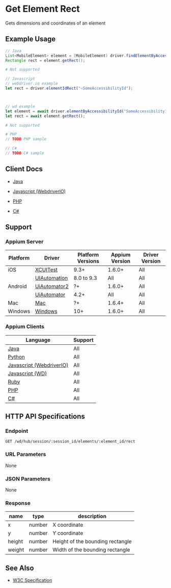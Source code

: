 # Get Element Rect

Gets dimensions and coordinates of an element
## Example Usage

```java
// Java
List<MobileElement> element = (MobileElement) driver.findElementByAccessibilityId("SomeAccessibilityID");
Rectangle rect = element.getRect();

```

```python
# Not supported
```

```javascript
// Javascript
// webdriver.io example
let rect = driver.elementIdRect("~SomeAccessibilityId");



// wd example
let element = await driver.elementByAccessibilityId("SomeAccessibilityID");
let rect = await element.getRect();

```

```ruby
# Not supported
```

```php
# PHP
// TODO PHP sample

```

```csharp
// C#
// TODO C# sample

```



## Client Docs

 * [Java](https://seleniumhq.github.io/selenium/docs/api/java/org/openqa/selenium/WebElement.html#getRect--) 

 * [Javascript (WebdriverIO)](http://webdriver.io/api/protocol/elementIdRect.html) 


 * [PHP](https://github.com/appium/php-client/) 
 * [C#](https://github.com/appium/appium-dotnet-driver/) 

## Support

### Appium Server

|Platform|Driver|Platform Versions|Appium Version|Driver Version|
|--------|----------------|------|--------------|--------------|
| iOS | [XCUITest](/docs/en/drivers/ios-xcuitest.md) | 9.3+ | 1.6.0+ | All |
|  | [UIAutomation](/docs/en/drivers/ios-uiautomation.md) | 8.0 to 9.3 | All | All |
| Android | [UiAutomator2](/docs/en/drivers/android-uiautomator2.md) | ?+ | 1.6.0+ | All |
|  | [UiAutomator](/docs/en/drivers/android-uiautomator.md) | 4.2+ | All | All |
| Mac | [Mac](/docs/en/drivers/mac.md) | ?+ | 1.6.4+ | All |
| Windows | [Windows](/docs/en/drivers/windows.md) | 10+ | 1.6.0+ | All |

### Appium Clients 

|Language|Support|
|--------|-------|
|[Java](https://github.com/appium/java-client/releases/latest)| All |
|[Python](https://github.com/appium/python-client/releases/latest)| All |
|[Javascript (WebdriverIO)](http://webdriver.io/index.html)| All |
|[Javascript (WD)](https://github.com/admc/wd/releases/latest)| All |
|[Ruby](https://github.com/appium/ruby_lib/releases/latest)| All |
|[PHP](https://github.com/appium/php-client/releases/latest)| All |
|[C#](https://github.com/appium/appium-dotnet-driver/releases/latest)| All |

## HTTP API Specifications

### Endpoint

`GET /wd/hub/session/:session_id/elements/:element_id/rect`

### URL Parameters

None

### JSON Parameters

None

### Response

|name|type|description|
|----|----|-----------|
| x | number | X coordinate |
| y | number | Y coordinate |
| height | number | Height of the bounding rectangle |
| weight | number | Width of the bounding rectangle |

## See Also

* [W3C Specification](https://www.w3.org/TR/webdriver/#dfn-get-element-rect)

